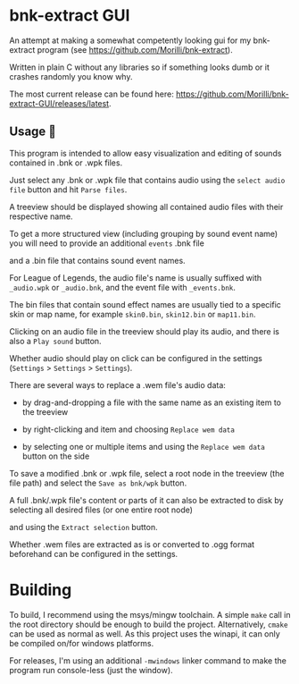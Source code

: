 # bnk-extract GUI

An attempt at making a somewhat competently looking gui for my bnk-extract program (see https://github.com/Morilli/bnk-extract).

Written in plain C without any libraries so if something looks dumb or it crashes randomly you know why.

The most current release can be found here: https://github.com/Morilli/bnk-extract-GUI/releases/latest.

<a id="rodando"></a>

## Usage 🚀

This program is intended to allow easy visualization and editing of sounds contained in .bnk or .wpk files.

Just select any .bnk or .wpk file that contains audio using the `select audio file` button and hit `Parse files`.

A treeview should be displayed showing all contained audio files with their respective name.

To get a more structured view (including grouping by sound event name) you will need to provide an additional `events` .bnk file

and a .bin file that contains sound event names.

For League of Legends, the audio file's name is usually suffixed with `_audio.wpk` or `_audio.bnk`, and the event file with `_events.bnk`.

The bin files that contain sound effect names are usually tied to a specific skin or map name, for example `skin0.bin`, `skin12.bin` or `map11.bin`.

Clicking on an audio file in the treeview should play its audio, and there is also a `Play sound` button.

Whether audio should play on click can be configured in the settings (`Settings` > `Settings` > `Settings`).

There are several ways to replace a .wem file's audio data:

- by drag-and-dropping a file with the same name as an existing item to the treeview

- by right-clicking and item and choosing `Replace wem data`

- by selecting one or multiple items and using the `Replace wem data` button on the side

To save a modified .bnk or .wpk file, select a root node in the treeview (the file path) and select the `Save as bnk/wpk` button.

A full .bnk/.wpk file's content or parts of it can also be extracted to disk by selecting all desired files (or one entire root node)

and using the `Extract selection` button.

Whether .wem files are extracted as is or converted to .ogg format beforehand can be configured in the settings.


# Building
To build, I recommend using the msys/mingw toolchain. A simple `make` call in the root directory should be enough to build the project.
Alternatively, `cmake` can be used as normal as well.
As this project uses the winapi, it can only be compiled on/for windows platforms.

For releases, I'm using an additional `-mwindows` linker command to make the program run console-less (just the window).
